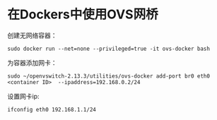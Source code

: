# 在Dockers中使用OVS网桥

创建无网络容器：

``` shell
sudo docker run --net=none --privileged=true -it ovs-docker bash
```

为容器添加网卡：

``` shell
sudo ~/openvswitch-2.13.3/utilities/ovs-docker add-port br0 eth0 <container ID>  --ipaddress=192.168.0.2/24
```

设置网卡ip:

``` shell
ifconfig eth0 192.168.1.1/24

